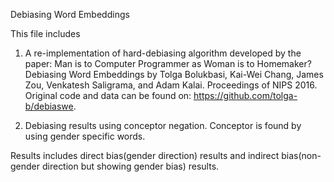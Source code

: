 Debiasing Word Embeddings

This file includes 

1. A re-implementation of hard-debiasing algorithm developed by the paper: Man is to Computer Programmer as Woman is to Homemaker? Debiasing Word Embeddings by Tolga Bolukbasi, Kai-Wei Chang, James Zou, Venkatesh Saligrama, and Adam Kalai. Proceedings of NIPS 2016.  
Original code and data can be found on: https://github.com/tolga-b/debiaswe. 

2. Debiasing results using conceptor negation. Conceptor is found by using gender specific words.

Results includes direct bias(gender direction) results and indirect bias(non-gender direction but showing gender bias) results.

